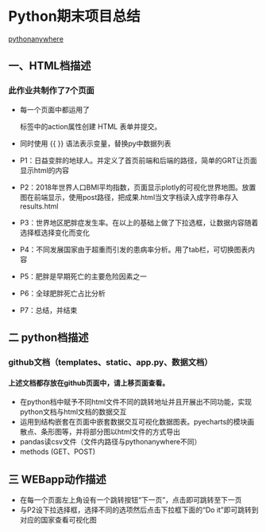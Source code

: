 # Python期末项目总结
[pythonanywhere](http://jjyy2.pythonanywhere.com/)

## 一、HTML档描述
### 此作业共制作了7个页面
- 每一个页面中都运用了<form> 标签中的action属性创建 HTML 表单并提交。
- 同时使用 {{ }} 语法表示变量，替换py中数据列表
  
- P1：日益变胖的地球人。并定义了首页前端和后端的路径，简单的GRT让页面显示html的内容
- P2：2018年世界人口BMI平均指数，页面显示plotly的可视化世界地图。放置图在前端显示，使用post路径，把成果.html当文字档读入成字符串存入results.html
- P3：世界地区肥胖症发生率。在以上的基础上做了下拉选框，让数据内容随着选择框选择变化而变化
- P4：不同发展国家由于超重而引发的患病率分析。用了tab栏，可切换图表内容
- P5：肥胖是早期死亡的主要危险因素之一
- P6：全球肥胖死亡占比分析
- P7：总结，并结束


  
## 二 python档描述
### github文档（templates、static、app.py、数据文档）
#### 上述文档都存放在github页面中，请上移页面查看。
- 在python档中赋予不同html文件不同的跳转地址并且开展出不同功能，实现python文档与html文档的数据交互
- 运用到结构嵌套在页面中嵌套数据交互可视化数据图表。pyecharts的模块画散点、条形图等，并将部分图以html文件的方式导出
- pandas读csv文件（文件内路径与pythonanywhere不同）
- methods (GET、POST) 

## 三 WEBapp动作描述
- 在每一个页面左上角设有一个跳转按钮“下一页”，点击即可跳转至下一页
- 与P2设下拉选择框，选择不同的选项然后点击下拉框下面的“Do it”即可跳转到对应的国家查看可视化图
